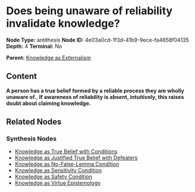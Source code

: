 # Does being unaware of reliability invalidate knowledge?

**Node Type:** antithesis
**Node ID:** 4e03a0cd-1f3d-41b9-9ece-fa4658f04135
**Depth:** 4
**Terminal:** No

**Parent:** [Knowledge as Externalism](knowledge-as-externalism-synthesis-b5ef1c99-5b42-4059-b5fe-7bab21aa4876.md)

## Content

**A person has a true belief formed by a reliable process they are wholly unaware of.**, **If awareness of reliability is absent, intuitively, this raises doubt about claiming knowledge.**

## Related Nodes

### Synthesis Nodes

- [Knowledge as True Belief with Conditions](knowledge-as-true-belief-with-conditions-synthesis-5bd55081-4ee5-47c5-8202-7104f3764181.md)
- [Knowledge as Justified True Belief with Defeaters](knowledge-as-justified-true-belief-with-defeaters-synthesis-a61373ac-28c2-4f0e-9fe6-746387c2ee23.md)
- [Knowledge as No-False-Lemma Condition](knowledge-as-no-false-lemma-condition-synthesis-33b93a32-b4f6-42df-bedb-e6c51213fa77.md)
- [Knowledge as Sensitivity Condition](knowledge-as-sensitivity-condition-synthesis-b7efa0a5-9cc8-49c1-921a-e6e4b233fa52.md)
- [Knowledge as Safety Condition](knowledge-as-safety-condition-synthesis-0f062582-ba40-4718-b485-fe50900e9f50.md)
- [Knowledge as Virtue Epistemology](knowledge-as-virtue-epistemology-synthesis-8c772387-4dbf-4b8b-b528-bc603a888b91.md)

